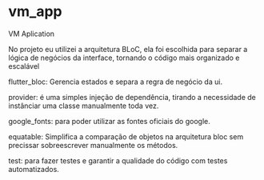 # vm_app

VM Aplication

No projeto eu utilizei a arquitetura BLoC, ela foi escolhida para separar a lógica de negócios da
interface, tornando o código mais organizado e escalável

flutter_bloc: Gerencia estados e separa a regra de negócio da ui.

provider: é uma simples injeção de dependência, tirando a necessidade de instânciar uma classe
manualmente toda vez.

google_fonts: para poder utilizar as fontes oficiais do google.

equatable: Simplifica a comparação de objetos na arquitetura bloc sem precissar sobreescrever
manualmente os métodos.

test: para fazer testes e garantir a qualidade do código com testes automatizados.



